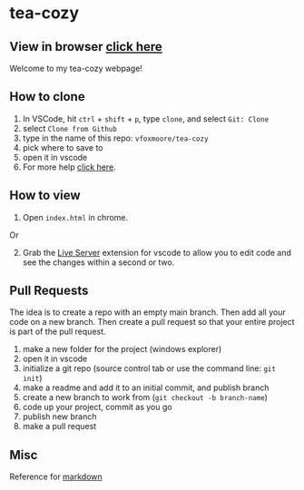 # tea-cozy
## View in browser [click here](https://vfoxmoore.github.io/tea-cozy/)

Welcome to my tea-cozy webpage!

## How to clone
1. In VSCode, hit ```ctrl``` + ```shift``` + ```p```, type ```clone```, and select ```Git: Clone```
2. select ```Clone from Github```
3. type in the name of this repo: ```vfoxmoore/tea-cozy```
4. pick where to save to
5. open it in vscode
6. For more help [click here](https://code.visualstudio.com/docs/editor/github).

## How to view
1. Open ```index.html``` in chrome.

Or

2. Grab the [Live Server](https://marketplace.visualstudio.com/items?itemName=ritwickdey.LiveServer) extension for vscode to allow you to edit code and see the changes within a second or two.

## Pull Requests
The idea is to create a repo with an empty main branch. 
Then add all your code on a new branch. Then create a pull request
so that your entire project is part of the pull request.

1. make a new folder for the project (windows explorer)
2. open it in vscode
3. initialize a git repo (source control tab or use the command line: ```git init```)
4. make a readme and add it to an initial commit, and publish branch
5. create a new branch to work from (```git checkout -b branch-name```)
6. code up your project, commit as you go
7. publish new branch
8. make a pull request

## Misc
Reference for [markdown](https://commonmark.org/help/)
